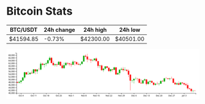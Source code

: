 # Bitcoin Stats

BTC/USDT|24h change|24h high|24h low|
|---|---|---|---|
|$41594.85|-0.73%|$42300.00|$40501.00|

<img src="./chart.svg">

